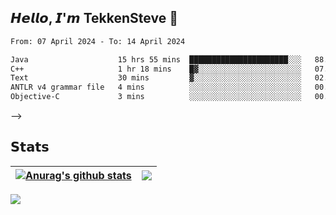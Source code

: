 ## 𝙃𝙚𝙡𝙡𝙤, 𝙄'𝙢 TekkenSteve 👋

<!--
**TekkenSteve/TekkenSteve** is a ✨ _special_ ✨ repository because its `README.md` (this file) appears on your GitHub profile.

Here are some ideas to get you started:

- 🔭 I’m currently working on ...
- 🌱 I’m currently learning ...
- 👯 I’m looking to collaborate on ...
- 🤔 I’m looking for help with ...
- 💬 Ask me about ...
- 📫 How to reach me: ...
- 😄 Pronouns: ...
- ⚡ Fun fact: ...
  -->

<!--

<!--START_SECTION:waka-->

```txt
From: 07 April 2024 - To: 14 April 2024

Java                    15 hrs 55 mins  ██████████████████████░░░   88.58 %
C++                     1 hr 18 mins    █▓░░░░░░░░░░░░░░░░░░░░░░░   07.30 %
Text                    30 mins         ▓░░░░░░░░░░░░░░░░░░░░░░░░   02.84 %
ANTLR v4 grammar file   4 mins          ░░░░░░░░░░░░░░░░░░░░░░░░░   00.46 %
Objective-C             3 mins          ░░░░░░░░░░░░░░░░░░░░░░░░░   00.35 %
```

<!--END_SECTION:waka-->

 -->
## 𝗦𝘁𝗮𝘁𝘀


| <a href="https://github.com/anuraghazra/github-readme-stats"><img align="center" src="https://github-readme-stats.vercel.app/api?username=TekkenSteve&show_icons=true&include_all_commits=true&theme=buefy&hide_border=true" alt="Anurag's github stats" /></a> | <a href="https://github.com/anuraghazra/github-readme-stats"><img align="center" src="https://github-readme-stats.vercel.app/api/top-langs/?username=TekkenSteve&layout=compact&theme=buefy&hide_border=true" /></a> |
| ------------------------------------------------------------ | ------------------------------------------------------------ |
<a href="https://github.com/anuraghazra/github-readme-stats"><img align="center" src="https://github-readme-stats.vercel.app/api/wakatime?username=TekkenSteve&range=all_time&layout=compact&theme=transparent&v=2" /></a>




